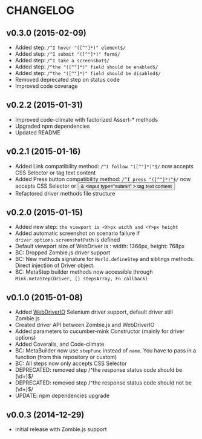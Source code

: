 # CHANGELOG

## v0.3.0 (2015-02-09)
* Added step: `/^I hover "([^"]*)" element$/`
* Added step: `/^I submit "([^"]*)" form$/`
* Added step: `/^I take a screenshot$/`
* Added step: `/^the "([^"]*)" field should be enabled$/`
* Added step: `/^the "([^"]*)" field should be disabled$/`
* Removed deprecated step on status code
* Improved code coverage

## v0.2.2 (2015-01-31)
* Improved code-climate with factorized Assert-* methods
* Upgraded npm dependencies
* Updated README

## v0.2.1 (2015-01-16)
* Added Link compatibility method: `/^I follow "([^"]*)"$/` now accepts CSS Selector or <a> tag text content
* Added Press button compatibility method: `/^I press "([^"]*)"$/` now accepts CSS Selector or <button> & <input type="submit" \> tag text content
* Refactored driver methods file structure

## v0.2.0 (2015-01-15)
* Added new step: `the viewport is <X>px width and <Y>px height`
* Added automatic screenshot on scenario failure if `driver.options.screenshotPath` is defined
* Default viewport size of WebDriver is : width: 1366px, height: 768px
* BC: Dropped Zombie.js driver support
* BC: New methods signature for `World.defineStep` and siblings methods. Direct injection of Driver object.
* BC: MetaStep builder methods now accessible through `Mink.metaStep(Driver, [] stepsArray, Fn callback)`

## v0.1.0 (2015-01-08)
* Added [WebDriverIO](https://github.com/webdriverio/webdriverio) Selenium driver support, default driver still Zombie.js
* Created driver API between Zombie.js and WebDriverIO
* Added parameters to cucumber-mink Constructor (mainly for driver options)
* Added Coveralls, and Code-climate
* BC: MetaBuilder now use `stepFunc` instead of `name`. You have to pass in a function (from this repository or custom)
* BC: All steps now only accepts CSS Selector
* DEPRECATED: removed step /^the response status code should be (\d+)$/
* DEPRECATED: removed step /^the response status code should not be (\d+)$/
* UPDATE: npm dependencies upgrade

## v0.0.3 (2014-12-29)
* initial release with Zombie.js support
